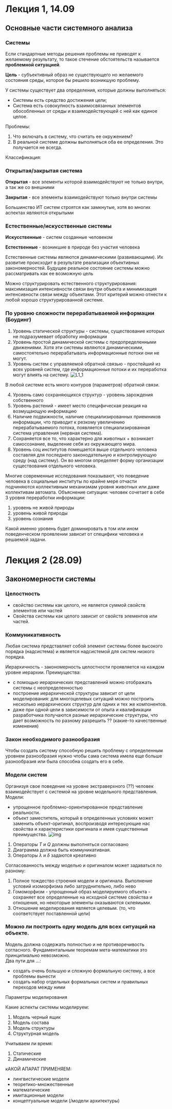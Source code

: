 # Лекция 1, 14.09
## Основные части системного анализа
### **Системы**

Если стандартные методы решения проблемы не приводят к желаемому результату, то такое стечение обстоятельств называется **проблемной ситуацией**.

**Цель** - субъективный образ не существующего но желаемого состояния среды, которое бы решило возникшую проблему.

У системы существует два определения, которые должны выполняться:
- Системы есть средство достижения цели;
- Система есть совокупность взаимосвязанных элементов обособленных от среды и взаимодействующей с ней как единое целое.

Проблемы:
1. Что включать в систему, что считать ее окружением?
2. В реальной системе должны выполняться оба ее определения. Это получается не всегда.

Классификация:
### **Открытая/закрытая система**

**Открытая** - все элементы которой взаимодействуют не только внутри, а так же со внешними

**Закрытая** - все элементы взаимодействуют только внутри системы

Большинство ИТ систем строятся как замкнутые, хотя во многих аспектах являются открытыми

### **Естественные/искусственные системы**
**Искусственные** - систем созданные человеком

**Естественные** - возникшие в природе без участия человека

Естественные системы являются динамическими (развивающими). Их развитие происходит в результате реализации объективных закономерностей. Будущее реальное состояние системы можно рассматривать как ее возможную цель

Можно структурировать естественного структурирования: максимизация интенсивности связи внутри объекта и минимизация интенсивности связи между объектами. Этот критерий можно отнести к любой хорошо структурированной системе.

### **По уровню сложности перерабатываемой информации** (Боудинг)
1. Уровень статической структуры - системы, существование которых не подразумевает обработку информации
2. Уровень простой динамической системы с предопределенными движениями. Хотя эти системы являются динамическими, самостоятельно перерабатывать информационные потоки они не могут.
3. Уровень систем с управляемой обратной связью - простейший из всех уровней систем, где информационные потоки и их переработка могут влиять на систему.
![L1_1](img/L1_1.jpg)

В любой системе есть много контуров (параметров) обратной связи.

4. Уровень само сохраняющихся структур - уровень зарождения собственного 
5. Уровень растений - имеет место специфическая реакция на возмущающую информацию
6. Наличие подвижности, наличие специализированных приемников информации, что приводит к резкому увеличению перерабатываемого потока, появляется специализированная система управления (нервная система).
7. Сохраняется все то, что характерно для животных + возникает самосознание, выделение себя из окружающего мира.
8. Уровень соц институтов помещается выше отдельного человека составляя для последнего законодательную и контролирующую среду (над систему). Он во многом определяет форму организации существования отдельного человека.

Многие современные исследования показывают, что поведение человека в социальные институты по крайне мере отчасти подчиняются коллективным механизмам уровня животных или даже коллективам автомата. Объяснение ситуации: человек сочетает в себе 3 уровня переработки информации:
1. уровень не живой природы
2. уровень живой природы
3. уровень сознания

Какой именно уровень будет доминировать в том или ином поведенческом проявлении зависит от специфики человека и решаемой задачи.

# Лекция 2 (28.09)
## Закономерности системы

### Целостность
- свойство системы как целого, не является суммой свойств элементов или частей
- Свойства системы как целого зависит от свойств элементов или частей.

### Коммуникативность
Любая система представляет собой элемент системы более высокого порядка (надсистема) и является надсистемой для систем низкого порядка.

Иерархичность - закономерность целостности проявляется на каждом уровне иерархии. Преимущества:
- с помощью иерархических представлений можно отображать системы с неопределенностью
- построение иерархической структуры зависит от цели моделирования: для многоцелевых ситуаций можно построить несколько иерархических структур для одних и тех же компонентов.
- даже при одной цели в зависимости от опыта и квалификации разработчика получаются разные иерархические структуры, что дает возможность по разному разрешить ?? (какие-то качественные изменения)

### Закон необходимого разнообразия
Чтобы создать систему способную решить проблему с определенным уровнем разнообразия нужно чтобы сама система имела еще больше разнообразия или была способна создать его в себе.

### Модели систем
Организуя свое поведение на уровне экстраверхного (??) человек взаимодействует с системой на уровне модельного представления.
Модели:
- упрощенное проблемно-ориентированное представление реальности.
- объект заместитель, который в определенных условиях может заменить объект-оригинал, воспроизводя интересующие нас свойства и характеристики оригинала и имея существенные преимущества.
![img](img/L2_1.jpg)  
1. Операторы $T$ и $Q$ должны выполняться согласовано
2. Диаграмма должна быть коммуникативная.
3. Операторы $\lambda$ и $\delta$ задаются креативно

Согласованность между моделью и оригиналом может задаваться по разному:
1. Полное тождество строения модели и оригинала. Выполнение условий изоморфизма либо затруднительно, либо нево
2. Гомоморфизм - упрощенный образ моделируемого объекта - сохраняет все определенные на исходной системе свойства и отношения, но некоторые элементы оказываются склеяиыми.
3. Отношение моделирования является целевым. (то, что соответствует поставленной цели)

### Можно ли построить одну модель для всех ситуаций на объекте.
Модель должна содержать полностью и не противоречивость согласного. Фундаментальным теоремам мета-математики это принципиально невозможно.  
Два пути для ...: 
- создать очень большую и сложную формальную систему, а все проблемы вынести
- создать набор отдельных формальных систем и правильных переходов между ними

Параметры моделирования

Какие аспекты системы моделируем:
1. Модель черный ящик
2. Модель состава
3. Модель структуры
4. Структурная модель

Учитываем ли время:
1. Статические
2. Динамические

кАКОЙ АПАРАТ ПРИМЕНЯЕМ:
- лингвистические модели
- теоретико-множественные
- математические
- имитационные модели
- концептуальные модели (/модели архитектуры)